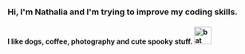 ### Hi, I'm Nathalia and I'm trying to improve my coding skills.

#### I like dogs, coffee, photography and cute spooky stuff. <img alt="bat" width="35x" src="https://i.pinimg.com/originals/fc/fa/31/fcfa316b33aa1f3c05a67d195ddbb686.gif">
